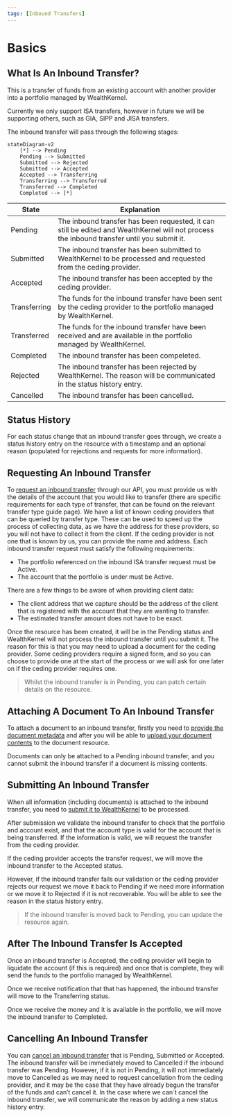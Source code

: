 ```yaml
---
tags: [Inbound Transfers]
---
```


# Basics
## What Is An Inbound Transfer?
This is a transfer of funds from an existing account with another provider into a portfolio managed by WealthKernel.

Currently we only support ISA transfers, however in future we will be supporting others, such as GIA, SIPP and JISA transfers.

The inbound transfer will pass through the following stages:
```mermaid
stateDiagram-v2
    [*] --> Pending
    Pending --> Submitted
    Submitted --> Rejected
    Submitted --> Accepted
    Accepted --> Transferring
    Transferring --> Transferred
    Transferred --> Completed
    Completed --> [*]   
```

State | Explanation 
---------|----------
 Pending | The inbound transfer has been requested, it can still be edited and WealthKernel will not process the inbound transfer until you submit it. 
 Submitted | The inbound transfer has been submitted to WealthKernel to be processed and requested from the ceding provider. 
 Accepted | The inbound transfer has been accepted by the ceding provider. 
 Transferring | The funds for the inbound transfer have been sent by the ceding provider to the portfolio managed by WealthKernel. 
 Transferred | The funds for the inbound transfer have been received and are available in the portfolio managed by WealthKernel.
 Completed | The inbound transfer has been compeleted.
 Rejected | The inbound transfer has been rejected by WealthKernel. The reason will be communicated in the status history entry.
 Cancelled | The inbound transfer has been cancelled.

## Status History
For each status change that an inbound transfer goes through, we create a status history entry on the resource with a timestamp and an optional reason (populated for rejections and requests for more information).

## Requesting An Inbound Transfer
To [request an inbound transfer](https://docs.wealthkernel.com/docs/api/c0641cdcaad59-request-an-inbound-transfer) through our API, you must provide us with the details of the account that you would like to transfer (there are specific requirements for each type of transfer, that can be found on the relevant transfer type guide page). We have a list of known ceding providers that can be queried by transfer type. These can be used to speed up the process of collecting data, as we have the address for these providers, so you will not have to collect it from the client. If the ceding provider is not one that is known by us, you can provide the name and address.
Each inbound transfer request must satisfy the following requirements:
- The portfolio referenced on the inbound ISA transfer request must be Active.
- The account that the portfolio is under must be Active.

There are a few things to be aware of when providing client data:

- The client address that we capture should be the address of the client that is registered with the account that they are wanting to transfer.
- The estimated transfer amount does not have to be exact.

Once the resource has been created, it will be in the Pending status and WealthKernel will not process the inbound transfer until you submit it. The reason for this is that you may need to upload a document for the ceding provider. Some ceding providers require a signed form, and so you can choose to provide one at the start of the process or we will ask for one later on if the ceding provider requires one.

> Whilst the inbound transfer is in Pending, you can patch certain details on the resource.

## Attaching A Document To An Inbound Transfer
To attach a document to an inbound transfer, firstly you need to [provide the document metadata](https://docs.wealthkernel.com/docs/api/a19c0afc799f2-add-document-metadata) and after you will be able to [upload your document contents](https://docs.wealthkernel.com/docs/api/ab300f280c6b4-add-document-contents) to the document resource.

Documents can only be attached to a Pending inbound transfer, and you cannot submit the inbound transfer if a document is missing contents.

## Submitting An Inbound Transfer
When all information (including documents) is attached to the inbound transfer, you need to [submit it to WealthKernel](https://docs.wealthkernel.com/docs/api/2d2c732382f2a-submit-inbound-transfer) to be processed.

After submission we validate the inbound transfer to check that the portfolio and account exist, and that the account type is valid for the account that is being transferred. If the information is valid, we will request the transfer from the ceding provider.

If the ceding provider accepts the transfer request, we will move the inbound transfer to the Accepted status.

However, if the inbound transfer fails our validation or the ceding provider rejects our request we move it back to Pending if we need more information or we move it to Rejected if it is not recoverable. You will be able to see the reason in the status history entry.

> If the inbound transfer is moved back to Pending, you can update the resource again.
## After The Inbound Transfer Is Accepted
Once an inbound transfer is Accepted, the ceding provider will begin to liquidate the account (if this is required) and once that is complete, they will send the funds to the portfolio managed by WealthKernel.

Once we receive notification that that has happened, the inbound transfer will move to the Transferring status.

Once we receive the money and it is available in the portfolio, we will move the inbound transfer to Completed.

## Cancelling An Inbound Transfer
You can [cancel an inbound transfer](https://docs.wealthkernel.com/docs/api/197b558519290-cancel-inbound-transfer) that is Pending, Submitted or Accepted. The inbound transfer will be immediately moved to Cancelled if the inbound transfer was Pending. However, if it is not in Pending, it will not immediately move to Cancelled as we may need to request cancellation from the ceding provider, and it may be the case that they have already begun the transfer of the funds and can’t cancel it. 
In the case where we can´t cancel the inbound transfer, we will communicate the reason by adding a new status history entry.